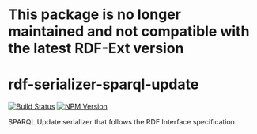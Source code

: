 # This package is no longer maintained and not compatible with the latest RDF-Ext version

# rdf-serializer-sparql-update

[![Build Status](https://travis-ci.org/rdf-ext/rdf-serializer-sparql-update.svg?branch=master)](https://travis-ci.org/rdf-ext/rdf-serializer-sparql-update)
[![NPM Version](https://img.shields.io/npm/v/rdf-serializer-sparql-update.svg?style=flat)](https://npm.im/rdf-serializer-sparql-update)

SPARQL Update serializer that follows the RDF Interface specification.
